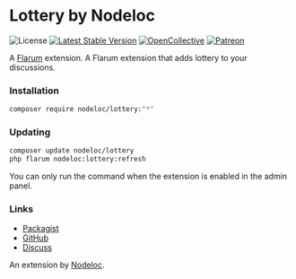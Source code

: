 # Lottery by Nodeloc

![License](https://img.shields.io/badge/license-MIT-blue.svg) [![Latest Stable Version](https://img.shields.io/packagist/v/nodeloc/lottery.svg)](https://packagist.org/packages/nodeloc/lottery) [![OpenCollective](https://img.shields.io/badge/opencollective-fof-blue.svg)](https://opencollective.com/fof/donate) [![Patreon](https://img.shields.io/badge/patreon-datitisev-f96854.svg?logo=patreon)](https://patreon.com/datitisev)

A [Flarum](http://flarum.org) extension. A Flarum extension that adds lottery to your discussions.

### Installation

```sh
composer require nodeloc/lottery:"*"
```

### Updating

```sh
composer update nodeloc/lottery
php flarum nodeloc:lottery:refresh
```

You can only run the command when the extension is enabled in the admin panel.

### Links

- [Packagist](https://packagist.org/packages/nodeloc/lottery)
- [GitHub](https://github.com/packages/Nodeloc/lottery)
- [Discuss](https://www.nodeloc.com)

An extension by [Nodeloc](https://github.com/Nodeloc).
